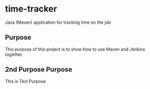 # time-tracker
Java (Maven) application for tracking time on the job

## Purpose

This purpose of this project is to show how to use Maven and Jenkins together.

## 2nd Purpose Purpose

This is Test Purpose
